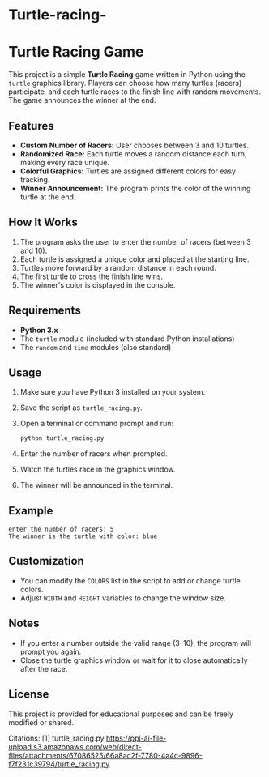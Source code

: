 # Turtle-racing-

# Turtle Racing Game

This project is a simple **Turtle Racing** game written in Python using the `turtle` graphics library. Players can choose how many turtles (racers) participate, and each turtle races to the finish line with random movements. The game announces the winner at the end.

## Features

- **Custom Number of Racers:** User chooses between 3 and 10 turtles.
- **Randomized Race:** Each turtle moves a random distance each turn, making every race unique.
- **Colorful Graphics:** Turtles are assigned different colors for easy tracking.
- **Winner Announcement:** The program prints the color of the winning turtle at the end.

## How It Works

1. The program asks the user to enter the number of racers (between 3 and 10).
2. Each turtle is assigned a unique color and placed at the starting line.
3. Turtles move forward by a random distance in each round.
4. The first turtle to cross the finish line wins.
5. The winner's color is displayed in the console.

## Requirements

- **Python 3.x**
- The `turtle` module (included with standard Python installations)
- The `random` and `time` modules (also standard)

## Usage

1. Make sure you have Python 3 installed on your system.
2. Save the script as `turtle_racing.py`.
3. Open a terminal or command prompt and run:

   ```bash
   python turtle_racing.py
   ```

4. Enter the number of racers when prompted.
5. Watch the turtles race in the graphics window.
6. The winner will be announced in the terminal.

## Example

```
enter the number of racers: 5
The winner is the turtle with color: blue
```

## Customization

- You can modify the `COLORS` list in the script to add or change turtle colors.
- Adjust `WIDTH` and `HEIGHT` variables to change the window size.

## Notes

- If you enter a number outside the valid range (3–10), the program will prompt you again.
- Close the turtle graphics window or wait for it to close automatically after the race.

## License

This project is provided for educational purposes and can be freely modified or shared.

Citations:
[1] turtle_racing.py https://ppl-ai-file-upload.s3.amazonaws.com/web/direct-files/attachments/67086525/66a8ac2f-7780-4a4c-9896-f7f231c39794/turtle_racing.py
